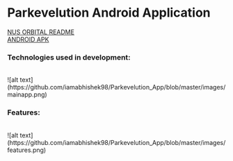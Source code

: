 # Parkevelution Android Application
[NUS ORBITAL README](https://drive.google.com/file/d/1O8xbLF0GKaaEVPsVVvdz6q6cTnTXlBep/view?usp=sharing)  <br /> 
[ANDROID APK](https://drive.google.com/file/d/1y_nFcnE9h5cpq8Yw8n2EpOvP9eufy_Tp/view?usp=sharing)  <br /> 
<h3>Technologies used in development:</h3> <br /> 
![alt text](https://github.com/iamabhishek98/Parkevelution_App/blob/master/images/mainapp.png)
<h3>Features:</h3> <br /> 
![alt text](https://github.com/iamabhishek98/Parkevelution_App/blob/master/images/features.png)
